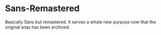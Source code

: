 # Sans-Remastered
Basically Sans but remastered.
It serves a whole new purpose now that the original snas has been archived.

